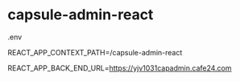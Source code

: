 # capsule-admin-react

.env

REACT_APP_CONTEXT_PATH=/capsule-admin-react

REACT_APP_BACK_END_URL=https://yjv1031capadmin.cafe24.com

